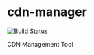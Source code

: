 # cdn-manager

[![Build Status][travis-image]][travis-url]

CDN Management Tool

[travis-image]: https://img.shields.io/travis/keenwon/cdn-manager.svg?style=flat-square
[travis-url]: https://travis-ci.org/keenwon/cdn-manager